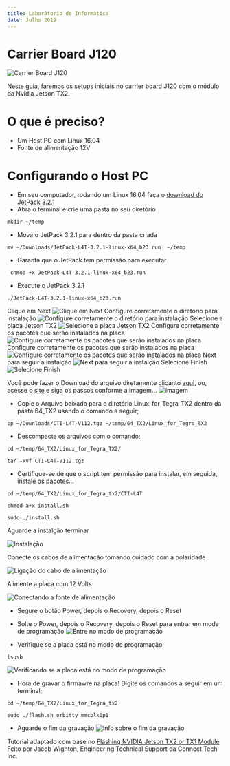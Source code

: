 ```yaml
---
title: Laborátorio de Informática
date: Julho 2019
---
```


#  Carrier Board J120

![Carrier Board J120](https://github.com/liciascl/insper-docs/blob/J120/Informatica/Robotica/img/WhatsApp%20Image%202019-07-29%20at%2007.46.42.jpeg)

Neste guia, faremos os setups iniciais no carrier board J120 com o módulo da Nvidia Jetson TX2.

#  O que é preciso?

- Um Host PC com Linux 16.04
- Fonte de alimentação 12V

# Configurando o Host PC 

- Em seu computador, rodando um Linux 16.04 faça o [download do JetPack 3.2.1](link/JetPack-L4T-3.2.1-linux-x64_b23.run)
- Abra o terminal e crie uma pasta no seu diretório
```
mkdir ~/temp 
```
- Mova o JetPack 3.2.1 para dentro da pasta criada

```
mv ~/Downloads/JetPack-L4T-3.2.1-linux-x64_b23.run  ~/temp

```
- Garanta que o JetPack tem permissão para executar 

```
 chmod +x JetPack-L4T-3.2.1-linux-x64_b23.run 

```

- Execute o JetPack 3.2.1

```
./JetPack-L4T-3.2.1-linux-x64_b23.run 

```

Clique em Next
![Clique em Next](img/JetPack_1.png) 
Configure corretamente o diretório para instalação
![Configure corretamente o diretório para instalação](img/JetPack_2.png) 
Selecione a placa Jetson TX2
![Selecione a placa Jetson TX2](img/JetPack_3.png) 
Configure corretamente os pacotes que serão instalados na placa
![Configure corretamente os pacotes que serão instalados na placa](img/JetPack_4.png) 
Configure corretamente os pacotes que serão instalados na placa
![Configure corretamente os pacotes que serão instalados na placa](img/JetPack_5.png) 
Next para seguir a instalção
![Next para seguir a instalção](img/Jetson_7.png) 
Selecione Finish
![Selecione Finish](img/Jetson_8.png) 

Você pode fazer o Download do arquivo diretamente clicanto [aqui](link/CTI-L4T-V112.tgz), ou, acesse o [site](http://connecttech.com/support/resource-center/nvidia-jetson-tx2-tx1-product-support/) e siga os passos conforme a imagem...
![imagem](https://github.com/liciascl/insper-docs/blob/J120/Informatica/Robotica/img/download.png)

- Copie o Arquivo baixado para o diretório Linux_for_Tegra_TX2 dentro da pasta 64_TX2 usando o comando a seguir;

```
cp ~/Downloads/CTI-L4T-V112.tgz ~/temp/64_TX2/Linux_for_Tegra_TX2

```

- Descompacte os arquivos com o comando;


```
cd ~/temp/64_TX2/Linux_for_Tegra_TX2/

tar -xvf CTI-L4T-V112.tgz

```

- Certifique-se de que o script tem permissão para instalar, em seguida, instale os pacotes...


```
cd ~/temp/64_TX2/Linux_for_Tegra_tx2/CTI-L4T

chmod a+x install.sh 

sudo ./install.sh

```
Aguarde a instalção terminar

![Instalação](img/Jetson_9.png) 

Conecte os cabos de alimentação tomando cuidado com a polaridade

![Ligação do cabo de alimentação](img/Jetson_10.jpeg) 

Alimente a placa com 12 Volts

![Conectando a fonte de alimentação](img/Jetson_11.jpeg)

- Segure o botão Power, depois o Recovery, depois o Reset
- Solte o Power, depois o Recovery, depois o Reset para entrar em mode de programação
![Entre no modo de programação](https://github.com/liciascl/insper-docs/blob/J120/Informatica/Robotica/img/ezgif.com-video-to-gif.gif)

- Verifique se a placa está no modo de programação

```
lsusb

```
![Verificando se a placa está no modo de programação](https://github.com/liciascl/insper-docs/blob/J120/Informatica/Robotica/img/lsusb.png)

- Hora de gravar o firmawre na placa! 
Digite os comandos a seguir em um terminal;

```
cd ~/temp/64_TX2/Linux_for_Tegra_tx2

sudo ./flash.sh orbitty mmcblk0p1

```

- Aguarde o fim da gravação
![Info sobre o fim da gravação](https://github.com/liciascl/insper-docs/blob/J120/Informatica/Robotica/img/fim_da_gravacao.png)








Tutorial adaptado com base no [Flashing NVIDIA Jetson TX2 or TX1 Module](https://www.youtube.com/watch?v=9uMvXqhjxaQ) Feito por Jacob Wighton, Engineering Technical Support da Connect Tech Inc.




